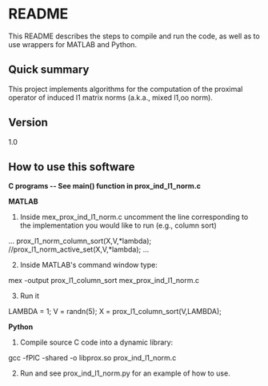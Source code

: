 # README #

This README describes the steps to compile and run the code, as well as to use wrappers for MATLAB and Python.

## Quick summary
This project implements algorithms for the computation of the proximal operator of induced l1 matrix norms (a.k.a., mixed l1,oo norm).

## Version
1.0

## How to use this software

__C programs -- See main() function in prox_ind_l1_norm.c__


__MATLAB__

1. Inside mex_prox_ind_l1_norm.c uncomment the line corresponding to the implementation you would like to run (e.g., column sort)

...
prox_l1_norm_column_sort(X,V,*lambda);
//prox_l1_norm_active_set(X,V,*lambda);
...

2. Inside MATLAB's command window type:

mex -output prox_l1_column_sort mex_prox_ind_l1_norm.c

3. Run it

LAMBDA = 1;
V = randn(5);
X = prox_l1_column_sort(V,LAMBDA);


__Python__

1. Compile source C code into a dynamic library:

gcc -fPIC -shared -o libprox.so prox_ind_l1_norm.c

2. Run and see prox_ind_l1_norm.py for an example of how to use.

